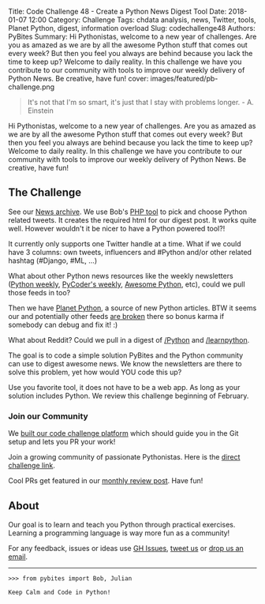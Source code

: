 Title: Code Challenge 48 - Create a Python News Digest Tool
Date: 2018-01-07 12:00
Category: Challenge
Tags: chdata analysis, news, Twitter, tools, Planet Python, digest, information overload
Slug: codechallenge48
Authors: PyBites
Summary: Hi Pythonistas, welcome to a new year of challenges. Are you as amazed as we are by all the awesome Python stuff that comes out every week? But then you feel you always are behind because you lack the time to keep up? Welcome to daily reality. In this challenge we have you contribute to our community with tools to improve our weekly delivery of Python News. Be creative, have fun!
cover: images/featured/pb-challenge.png

> It's not that I'm so smart, it's just that I stay with problems longer. - A. Einstein

Hi Pythonistas, welcome to a new year of challenges. Are you as amazed as we are by all the awesome Python stuff that comes out every week? But then you feel you always are behind because you lack the time to keep up? Welcome to daily reality. In this challenge we have you contribute to our community with tools to improve our weekly delivery of Python News. Be creative, have fun!

## The Challenge

See our [News archive](https://pybit.es/pages/news.html). We use Bob's [PHP tool](http://projects.bobbelderbos.com/tweetdigest/) to pick and choose Python related tweets. It creates the required html for our digest post. It works quite well. However wouldn't it be nicer to have a Python powered tool?!

It currently only supports one Twitter handle at a time. What if we could have 3 columns: own tweets, influencers and #Python and/or other related hashtag (#Django, #ML, ...)

What about other Python news resources like the weekly newsletters ([Python weekly](https://www.pythonweekly.com/), [PyCoder's weekly](http://pycoders.com/), [Awesome Python](https://python.libhunt.com/newsletter), etc), could we pull those feeds in too? 

Then we have [Planet Python](http://planetpython.org/), a source of new Python articles. BTW it seems our and potentially other feeds [are broken](https://github.com/python/planet/issues/240) there so bonus karma if somebody can debug and fix it! :)

What about Reddit? Could we pull in a digest of [/Python](https://www.reddit.com/r/Python/) and [/learnpython](https://www.reddit.com/r/learnpython/).

The goal is to code a simple solution PyBites and the Python community can use to digest awesome news. We know the newsletters are there to solve this problem, yet how would YOU code this up?

Use you favorite tool, it does not have to be a web app. As long as your solution includes Python. We review this challenge beginning of February.

### Join our Community

We [built our code challenge platform](https://twitter.com/pybites/status/943811489537945600) which should guide you in the Git setup and lets you PR your work!

Join a growing community of passionate Pythonistas. Here is the [direct challenge link](https://codechalleng.es/challenges/48/). 

Cool PRs get featured in our [monthly review post](https://pybit.es/pages/challenges.html). Have fun!

## About

Our goal is to learn and teach you Python through practical exercises. Learning a programming language is way more fun as a community!

For any feedback, issues or ideas use [GH Issues](https://github.com/pybites/challenges/issues), [tweet us](https://twitter.com/pybites) or [drop us an email](mailto:pybitesblog@gmail.com).

---

	>>> from pybites import Bob, Julian

	Keep Calm and Code in Python!
